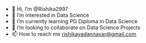 - 👋 Hi, I’m @Rishika2997
- 👀 I’m interested in Data Science 
- 🌱 I’m currently learning PG Diploma in Data Science
- 💞️ I’m looking to collaborate on Data Science Projects
- 📫 How to reach me rishikayadannavar@gmail.com 


<!---
Rishika2997/Rishika2997 is a ✨ special ✨ repository because its `README.md` (this file) appears on your GitHub profile.
You can click the Preview link to take a look at your changes.
--->
